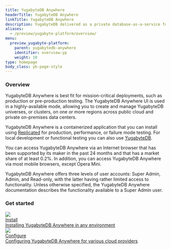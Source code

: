 ```yaml
---
title: YugabyteDB Anywhere
headerTitle: YugabyteDB Anywhere
linkTitle: YugabyteDB Anywhere
description: YugabyteDB delivered as a private database-as-a-service for enterprises.
aliases:
  - /preview/yugabyte-platform/overview/
menu:
  preview_yugabyte-platform:
    parent: yugabytedb-anywhere
    identifier: overview-yp
    weight: 10
type: homepage
body_class: yb-page-style
---
```


### Overview

YugabyteDB Anywhere is best fit for mission-critical deployments, such as production or pre-production testing. The YugabyteDB Anywhere UI is used in a highly-available mode, allowing you to create and manage YugabyteDB universes, or clusters, on one or more regions across public cloud and private on-premises data centers.

YugabyteDB Anywhere is a containerized application that you can install using [Replicated](https://www.replicated.com/) for production, performance, or failure mode testing. For local development or functional testing you can also use [YugabyteDB](../quick-start/).

You can access YugabyteDB Anywhere via an Internet browser that has been supported by its maker in the past 24 months and that has a market share of at least 0.2%. In addition, you can access YugabyteDB Anywhere via most mobile browsers, except Opera Mini.

YugabyteDB Anywhere offers three levels of user accounts: Super Admin, Admin, and Read-only, with the latter having rather limited access to functionality. Unless otherwise specified, the YugabyteDB Anywhere documentation describes the functionality available to a Super Admin user.

### Get started

<div class="row">

  <div class="col-12 col-md-6 col-lg-12 col-xl-6">
    <a class="section-link icon-offset" href="install-yugabyte-platform/install/public-cloud/">
      <div class="head">
        <img class="icon" src="/images/section_icons/quick_start/install.png" aria-hidden="true" />
        <div class="title">Install</div>
      </div>
      <div class="body">
        Installing YugabyteDB Anywhere in any environment
      </div>
    </a>
  </div>

  <div class="col-12 col-md-6 col-lg-12 col-xl-6">
    <a class="section-link icon-offset" href="configure-yugabyte-platform/configure/aws/">
      <div class="head">
        <img class="icon" src="/images/section_icons/quick_start/create_cluster.png" aria-hidden="true" />
        <div class="title">Configure</div>
      </div>
      <div class="body">
        Configuring YugabyteDB Anywhere for various cloud providers
      </div>
    </a>
  </div>

</div>
